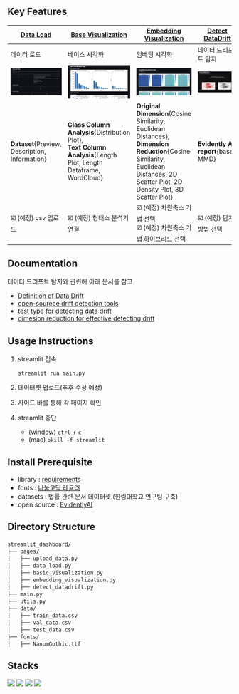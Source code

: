 
## Key Features

| [Data Load](pages/data_load.py) | [Base Visualization](pages/base_visualization.py) | [Embedding Visualization](pages/embedding_visualization.py) | [Detect DataDrift](pages/detect_datadrift.py) |
| ---------- | ---------- | ---------- | ---------- |
|     데이터 로드       |     베이스 시각화      |      임베딩 시각화      |    데이터 드리프트 탐지        |
|      ![alt text](img_files/image.png)      |  ![alt text](img_files/image-1.png)      |     ![alt text](img_files/image-2.png)       | ![alt text](img_files/image-3.png)     |
|  **Dataset**{Preview, Description, Information} | **Class Column Analysis**{Distribution Plot}, </br> **Text Column Analysis**{Length Plot, Length Dataframe, WordCloud}      |     **Original Dimension**{Cosine Similarity, Euclidean Distances}, <br> **Dimension Reduction**{Cosine Similarity, Euclidean Distances, 2D Scatter Plot, 2D Density Plot, 3D Scatter Plot}      | **Evidently AI report**{based MMD}          |
|    ☑️ (예정) csv 업로드        |    ☑️ (예정) 형태소 분석기 연결     |  ☑️ (예정) 차원축소 기법 선택 <br/> ☑️ (예정) 차원축소 기법 하이브리드 선택        | ☑️ (예정) 탐지 방법 선택           |

## Documentation
데이터 드리프트 탐지와 관련해 아래 문서를 참고
- [Definition of Data Drift](docs/DataDrift.md)
- [open-sourece drift detection tools](docs/)
- [test type for detecting data drift](docs/)
- [dimesion reduction for effective detecting drift](docs/)


## Usage Instructions
1. streamlit 접속
    
    ```
    streamlit run main.py
    ```

2. ~~데이터셋 업로드~~(추후 수정 예정)
3. 사이드 바를 통해 각 페이지 확인
4. streamlit 중단

    - (window) `ctrl` + `c`
    - (mac) `pkill -f streamlit`

## Install Prerequisite
- library : [requirements](requirements.txt)
- fonts : [나눔고딕 레귤러](https://fonts.google.com/selection)
- datasets : 법률 관련 문서 데이터셋 (한림대학교 연구팀 구축)
- open source : [EvidentlyAI](https://github.com/evidentlyai/evidently/tree/main/examples/integrations/streamlit_dashboard)

## Directory Structure

```
streamlit_dashboard/
├── pages/
│   ├── upload_data.py
│   ├── data_load.py
│   ├── basic_visualization.py
│   ├── embedding_visualization.py
│   ├── detect_datadrift.py
├── main.py
├── utils.py
├── data/
│   ├── train_data.csv
│   ├── val_data.csv
│   ├── test_data.csv
├── fonts/
│   ├── NanumGothic.ttf

```


## Stacks

<img src="https://img.shields.io/badge/Streamlit-FF4B4B?style=for-the-badge&logo=Streamlit&logoColor=white"> <img src="https://img.shields.io/badge/Pytorch-EE4C2C?style=for-the-badge&logo=Pytorch&logoColor=white"> <img src="https://img.shields.io/badge/HuggingFace-FFD21E?style=for-the-badge&logo=HuggingFace&logoColor=white"> <img src="https://img.shields.io/badge/Python-3776AB?style=for-the-badge&logo=Python&logoColor=white">